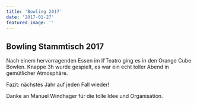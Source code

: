 ```yaml
---
title: 'Bowling 2017'
date: '2017-01-27'
featured_image: ''
---
```


## Bowling Stammtisch 2017

Nach einem hervorragenden Essen im Il'Teatro ging es in den Orange Cube Bowlen. Knappe 3h wurde gespielt, es war ein echt toller Abend in gemütlicher Atmosphäre.

Fazit: nächstes Jahr auf jeden Fall wieder!

Danke an Manuel Windhager für die tolle Idee und Organisation.
